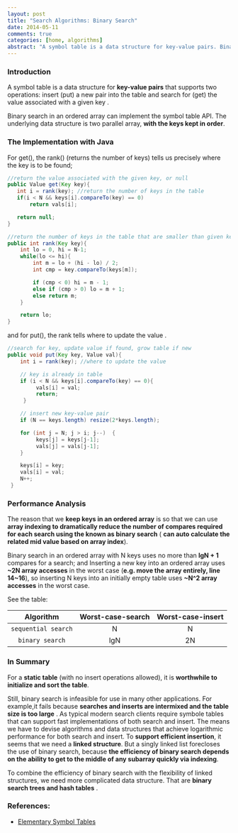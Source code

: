 ```yaml
---
layout: post
title: "Search Algorithms: Binary Search"
date: 2014-05-11
comments: true
categories: [home, algorithms]
abstract: "A symbol table is a data structure for key-value pairs. Binary search in an ordered array can implement the symbol table API. "
---
```


### Introduction
A symbol table is a data structure for **key-value pairs** that supports two operations: insert (put) a new pair into the table and search for (get) the value associated with a given key .

Binary search in an ordered array can implement the symbol table API. The underlying data structure is two parallel array, **with the keys kept in order**.

### The Implementation  with Java  
For get(), the rank() (returns the number of keys) tells us precisely where the key is to be found;


```  java
//return the value associated with the given key, or null
public Value get(Key key){
   int i = rank(key); //return the number of keys in the table
   if(i < N && keys[i].compareTo(key) == 0)
       return vals[i];

   return null;
}
```

```  java 
//return the number of keys in the table that are smaller than given key
public int rank(Key key){
    int lo = 0, hi = N-1;
    while(lo <= hi){
        int m = lo + (hi - lo) / 2;
        int cmp = key.compareTo(keys[m]);

        if (cmp < 0) hi = m - 1;
        else if (cmp > 0) lo = m + 1;
        else return m;
    }

    return lo;
}
``` 


and for put(), the rank tells where to update the value .


``` java
//search for key, update value if found, grow table if new
public void put(Key key, Value val){
    int i = rank(key); //where to update the value

    // key is already in table
    if (i < N && keys[i].compareTo(key) == 0){
         vals[i] = val;
         return;
     }

    // insert new key-value pair
    if (N == keys.length) resize(2*keys.length);

    for (int j = N; j > i; j--)  {
         keys[j] = keys[j-1];
         vals[j] = vals[j-1];
    }

    keys[i] = key;
    vals[i] = val;
    N++;
 }
```


### Performance Analysis

The reason that we **keep keys in an ordered array** is so that we can use **array indexing to dramatically reduce the number of compares required for each search using the known as binary search** ( **can auto calculate the related mid value based on array index**).  

Binary search in an ordered array with N keys uses no more than **lgN + 1** compares for a search; and Inserting a new key into an ordered array uses **~2N array accesses** in the worst case (**e.g. move the array entirely, line 14~16**), so inserting N keys into an initially empty table uses **~N^2 array accesses** in the worst case.  

See the table:

|    Algorithm       |  Worst-case-search  |  Worst-case-insert  |
|    :---:           |      :----:         |       :----:        |     
| `sequential search`  |         N           |          N          |
|   `binary search`    |        lgN          |         2N          |  


### In Summary  
For a **static table** (with no insert operations allowed), it is **worthwhile to initialize and sort the table**.

Still, binary search is infeasible for use in many other applications. For example,it fails because **searches and inserts are intermixed and the table size is too large** . As typical modern search clients require symbole tables that can support fast implementations of both search and insert. The means we have to devise algorithms and data structures that achieve logarithmic performance for both search and insert. To **support efficient insertion**, it seems that we need a **linked structure**. But a singly linked list forecloses the use of binary search, because **the efficiency of binary search depends on the ability to get to the middle of any subarray quickly via indexing**.

To combine the efficiency of binary search with the flexibility of linked structures, we need more complicated data structure. That are **binary search trees and hash tables** .

### References:  
  * [Elementary Symbol Tables](http://algs4.cs.princeton.edu/31elementary/)
